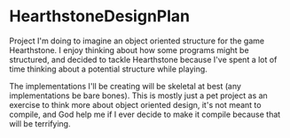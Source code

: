 # HearthstoneDesignPlan

Project I'm doing to imagine an object oriented structure for the game Hearthstone. I enjoy thinking about how some programs might be structured, and decided to tackle Hearthstone because I've spent a lot of time thinking about a potential structure while playing.

The implementations I'll be creating will be skeletal at best (any implementations be bare bones). This is mostly just a pet project as an exercise to think more about object oriented design, it's not meant to compile, and God help me if I ever decide to make it compile because that will be terrifying.
